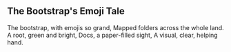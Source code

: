 ## The Bootstrap's Emoji Tale

The bootstrap, with emojis so grand,
Mapped folders across the whole land.
A root, green and bright,
Docs, a paper-filled sight,
A visual, clear, helping hand.

